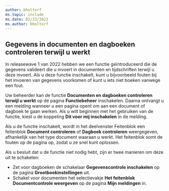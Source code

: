 ```yaml
---
author: bholtorf
ms.topic: include
ms.date: 02/23/2022
ms.author: bholtorf
---
```

## Gegevens in documenten en dagboeken controleren terwijl u werkt

In releasewave 1 van 2022 hebben we een functie geïntroduceerd die de gegevens valideert die u invoert in documenten en tijdschriften terwijl u deze invoert. Als u deze functie inschakelt, kunt u bijvoorbeeld fouten bij het invoeren van gegevens voorkomen of kunt u iets niet boeken vanwege een fout. 

Uw beheerder kan de functie **Documenten en dagboeken controleren terwijl u werkt** op de pagina **Functiebeheer** inschakelen. Daarna ontvangt u een melding wanneer u een pagina opent om aan een document of dagboek te gaan werken. Als u wilt beginnen met het gebruiken van de functie, kiest u de koppeling **Dit voor mij inschakelen** in de melding. 

Als u de functie inschakelt, wordt in het deelvenster Feitenblok een feitenblok **Document controleren** of **Dagboek controleren** weergegeven, afhankelijk van het type document waaraan u werkt. Het feitenblok somt de fouten op de pagina op, zodat u ze snel kunt oplossen.

Als u besluit dat u de functie niet nodig hebt, zijn er twee manieren om deze uit te schakelen:

* Zet voor dagboeken de schakelaar **Gegevenscontrole inschakelen** op de pagina **Grootboekinstellingen** uit.
* Schakel voor documenten het selectievakje **Het feitenblok Documentcontrole weergeven** op de pagina **Mijn meldingen** in.